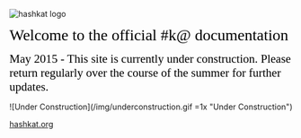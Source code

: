 ![hashkat logo](/img/new_logo.svg "#k@")

<span style="color:black; font-family:Georgia; font-size:2em;">Welcome to the official #k@ documentation</span>

<span style="color:black; font-family:Georgia; font-size:1.5em;">May 2015 - This site is currently under construction. Please return regularly over the course of the summer for further updates. </span>

![Under Construction](/img/underconstruction.gif =1x  "Under Construction")

[hashkat.org](http://hashkat.org)

